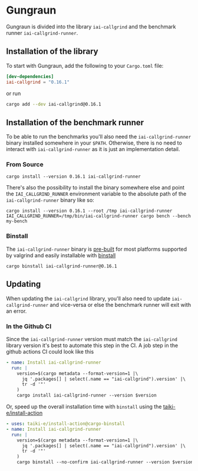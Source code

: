 # Gungraun

Gungraun is divided into the library `iai-callgrind` and the benchmark runner
`iai-callgrind-runner`.

## Installation of the library

To start with Gungraun, add the following to your `Cargo.toml` file:

```toml
[dev-dependencies]
iai-callgrind = "0.16.1"
```

or run

```bash
cargo add --dev iai-callgrind@0.16.1
```

## Installation of the benchmark runner

To be able to run the benchmarks you'll also need the `iai-callgrind-runner`
binary installed somewhere in your `$PATH`. Otherwise, there is no need to
interact with `iai-callgrind-runner` as it is just an implementation detail.

### From Source

```shell
cargo install --version 0.16.1 iai-callgrind-runner
```

There's also the possibility to install the binary somewhere else and point the
`IAI_CALLGRIND_RUNNER` environment variable to the absolute path of the
`iai-callgrind-runner` binary like so:

```shell
cargo install --version 0.16.1 --root /tmp iai-callgrind-runner
IAI_CALLGRIND_RUNNER=/tmp/bin/iai-callgrind-runner cargo bench --bench my-bench
```

### Binstall

The `iai-callgrind-runner` binary is
[pre-built](https://github.com/iai-callgrind/iai-callgrind/releases/tag/v0.16.1)
for most platforms supported by valgrind and easily installable with
[binstall](https://github.com/cargo-bins/cargo-binstall)

```shell
cargo binstall iai-callgrind-runner@0.16.1
```

## Updating

When updating the `iai-callgrind` library, you'll also need to update
`iai-callgrind-runner` and vice-versa or else the benchmark runner will exit
with an error.

### In the Github CI

Since the `iai-callgrind-runner` version must match the `iai-callgrind` library
version it's best to automate this step in the CI. A job step in the github
actions CI could look like this

```yaml
- name: Install iai-callgrind-runner
  run: |
    version=$(cargo metadata --format-version=1 |\
      jq '.packages[] | select(.name == "iai-callgrind").version' |\
      tr -d '"'
    )
    cargo install iai-callgrind-runner --version $version
```

Or, speed up the overall installation time with `binstall` using the
[taiki-e/install-action](https://github.com/taiki-e/install-action)

```yaml
- uses: taiki-e/install-action@cargo-binstall
- name: Install iai-callgrind-runner
  run: |
    version=$(cargo metadata --format-version=1 |\
      jq '.packages[] | select(.name == "iai-callgrind").version' |\
      tr -d '"'
    )
    cargo binstall --no-confirm iai-callgrind-runner --version $version
```
